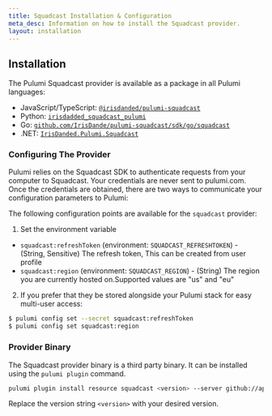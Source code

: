 ```yaml
---
title: Squadcast Installation & Configuration
meta_desc: Information on how to install the Squadcast provider.
layout: installation
---
```


## Installation

The Pulumi Squadcast provider is available as a package in all Pulumi languages:

* JavaScript/TypeScript: [`@irisdanded/pulumi-squadcast`](https://www.npmjs.com/package/@irisdanded/pulumi-squadcast)
* Python: [`irisdadded_squadcast_pulumi`](https://pypi.org/project/irisdadded_squadcast_pulumi/)
* Go: [`github.com/IrisDande/pulumi-squadcast/sdk/go/squadcast`](https://pkg.go.dev/github.com/IrisDande/pulumi-squadcast/sdk/go/squadcast)
* .NET: [`IrisDanded.Pulumi.Squadcast`](https://www.nuget.org/packages/IrisDanded.Pulumi.Squadcast)


### Configuring The Provider

Pulumi relies on the Squadcast SDK to authenticate requests from your computer to Squadcast. Your credentials are never sent
to pulumi.com. Once the credentials are obtained, there are two ways to communicate your configuration parameters to Pulumi:

The following configuration points are available for the `squadcast` provider:

1. Set the environment variable

- `squadcast:refreshToken` (environment: `SQUADCAST_REFRESHTOKEN`) - (String, Sensitive) The refresh token, This can be created from user profile
- `squadcast:region` (environment: `SQUADCAST_REGION`) - (String) The region you are currently hosted on.Supported values are "us" and "eu"

2. If you prefer that they be stored alongside your Pulumi stack for easy multi-user access:

```bash
$ pulumi config set --secret squadcast:refreshToken
$ pulumi config set squadcast:region
```
### Provider Binary

The Squadcast provider binary is a third party binary. It can be installed using the `pulumi plugin` command.

```bash
pulumi plugin install resource squadcast <version> --server github://api.github.com/IrisDande
```

Replace the version string `<version>` with your desired version.
